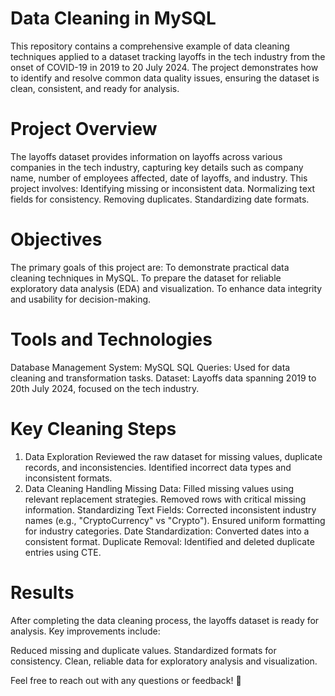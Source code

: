 # Data Cleaning in MySQL
This repository contains a comprehensive example of data cleaning techniques applied to a dataset tracking layoffs in the tech industry from the onset of COVID-19 in 2019 to 20 July 2024. The project demonstrates how to identify and resolve common data quality issues, ensuring the dataset is clean, consistent, and ready for analysis.
# Project Overview
The layoffs dataset provides information on layoffs across various companies in the tech industry, capturing key details such as company name, number of employees affected, date of layoffs, and industry. This project involves:
Identifying missing or inconsistent data.
Normalizing text fields for consistency.
Removing duplicates.
Standardizing date formats.
# Objectives
The primary goals of this project are:
To demonstrate practical data cleaning techniques in MySQL.
To prepare the dataset for reliable exploratory data analysis (EDA) and visualization.
To enhance data integrity and usability for decision-making.
# Tools and Technologies
Database Management System: MySQL
SQL Queries: Used for data cleaning and transformation tasks.
Dataset: Layoffs data spanning 2019 to 20th July 2024, focused on the tech industry.
# Key Cleaning Steps
1. Data Exploration
Reviewed the raw dataset for missing values, duplicate records, and inconsistencies.
Identified incorrect data types and inconsistent formats.
2. Data Cleaning
Handling Missing Data:
Filled missing values using relevant replacement strategies.
Removed rows with critical missing information.
Standardizing Text Fields:
Corrected inconsistent industry names (e.g., "CryptoCurrency" vs "Crypto").
Ensured uniform formatting for industry categories.
Date Standardization:
Converted dates into a consistent format.
Duplicate Removal:
Identified and deleted duplicate entries using CTE.
# Results
After completing the data cleaning process, the layoffs dataset is ready for analysis. Key improvements include:

Reduced missing and duplicate values.
Standardized formats for consistency.
Clean, reliable data for exploratory analysis and visualization.


Feel free to reach out with any questions or feedback! 🚀
